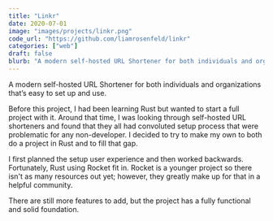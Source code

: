 ```yaml
---
title: "Linkr"
date: 2020-07-01
image: "images/projects/linkr.png"
code_url: "https://github.com/liamrosenfeld/linkr"
categories: ["web"]
draft: false
blurb: "A modern self-hosted URL Shortener for both individuals and organizations that’s easy to set up and use."
---
```


A modern self-hosted URL Shortener for both individuals and organizations that’s easy to set up and use.

Before this project, I had been learning Rust but wanted to start a full project with it. Around that time, I was looking through self-hosted URL shorteners and found that they all had convoluted setup process that were problematic for any non-developer. I decided to try to make my own to both do a project in Rust and to fill that gap.

I first planned the setup user experience and then worked backwards. Fortunately, Rust using Rocket fit in. Rocket is a younger project so there isn't as many resources out yet; however, they greatly make up for that in a helpful community.

There are still more features to add, but the project has a fully functional and solid foundation.
